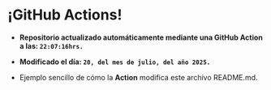 # ¡GitHub Actions!
* **Repositorio actualizado automáticamente mediante una GitHub Action a las: `22:07:16hrs.`**
* **Modificado el día: `20, del mes de julio, del año 2025.`**

* Ejemplo sencillo de cómo la **Action** modifica este archivo README.md.
